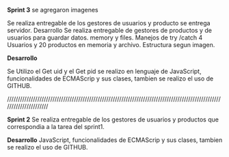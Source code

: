 **Sprint 3** se agregaron imagenes 

Se realiza entregable de los gestores de usuarios y producto se entrega servidor. Desarrollo Se realiza entregable de gestores de productos y de usuarios para guardar datos. memory y files. Manejos de try /catch 4 Usuarios y 20 productos en memoria y archivo. Estructura segun imagen.

**Desarrollo** 

Se Utilizo el Get uid y el Get pid se realizo en lenguaje de JavaScript, funcionalidades de ECMAScrip y sus clases, tambien se realizo el uso de GITHUB.

//////////////////////////////////////////////////////////////////////////////////////////////////////////////////////

**Sprint 2** Se realiza entregable de los gestores de usuarios y productos que correspondia a la tarea del sprint1.

**Desarrollo** JavaScript, funcionalidades de ECMAScrip y sus clases, tambien se realizo el uso de GITHUB.
